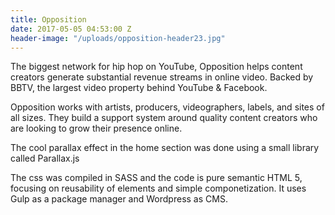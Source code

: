 ```yaml
---
title: Opposition
date: 2017-05-05 04:53:00 Z
header-image: "/uploads/opposition-header23.jpg"
---
```


The biggest network for hip hop on YouTube, Opposition helps content creators generate substantial revenue streams in online video. Backed by BBTV, the largest video property behind YouTube & Facebook.

Opposition works with artists, producers, videographers, labels, and sites of all sizes. They build a support system around quality content creators who are looking to grow their presence online.

The cool parallax effect in the home section was done  using a small library called Parallax.js

The css was compiled in SASS and the code is pure semantic HTML 5, focusing on reusability of elements and simple componetization. It uses Gulp as a package manager and Wordpress as CMS.